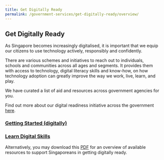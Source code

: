 ```yaml
---
title: Get Digitally Ready
permalink: /government-services/get-digitally-ready/overview/
---
```


## Get Digitally Ready

As Singapore becomes increasingly digitalised, it is important that we equip our citizens to use technology actively, responsibly and confidently. 

There are various schemes and initiatives to reach out to individuals, schools and communities across all ages and segments. It provides them with access to technology, digital literacy skills and know-how, on how technology adoption can greatly improve the way we work, live, learn, and play.

We have curated a list of aid and resources across government agencies for you.

Find out more about our digital readiness initiative across the government [here](https://www.mci.gov.sg/en/portfolios/digital-readiness/get-digitally-ready).


### [Getting Started (digitally)](/government-services/get-digitally-ready/digital-access/)


### [Learn Digital Skills](/government-services/get-digitally-ready/learn-skills/)


Alternatively, you may download this [PDF](https://www.mci.gov.sg/-/media/mcicorp/doc/digital-readiness/mci-digital-readiness-bookletfa060518-9-jan-2019.ashx) for an overview of available resources to support Singaporeans in getting digitally ready.
